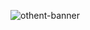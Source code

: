 ![othent-banner](https://user-images.githubusercontent.com/90644448/236234816-e14b91d1-1e40-4277-8a55-31ad53df31d9.png)
